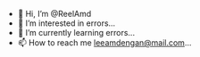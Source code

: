 - 👋 Hi, I’m @ReelAmd
- 👀 I’m interested in errors...
- 🌱 I’m currently learning errors...
- 📫 How to reach me leeamdengan@mail.com...

<!---
ReelAmd/ReelAmd is a ✨ special ✨ repository because its `README.md` (this file) appears on your GitHub profile.
You can click the Preview link to take a look at your changes.
--->
